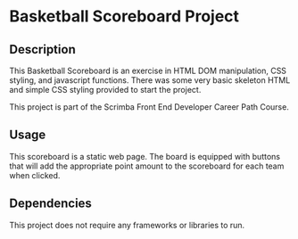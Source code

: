 # Basketball Scoreboard Project

## Description

This Basketball Scoreboard is an exercise in HTML DOM manipulation, CSS styling, and javascript functions. There was some very basic skeleton HTML and simple CSS styling provided to start the project.

This project is part of the Scrimba Front End Developer Career Path Course.

## Usage

This scoreboard is a static web page. The board is equipped with buttons that will add the appropriate point amount to the scoreboard for each team when clicked.

## Dependencies

This project does not require any frameworks or libraries to run.